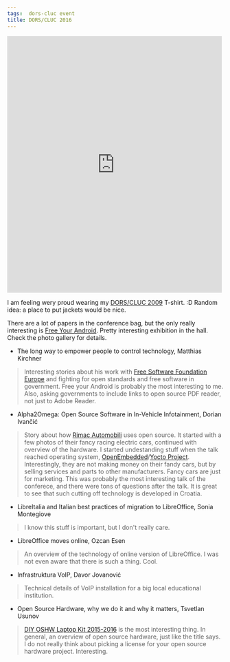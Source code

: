 ```yaml
---
tags:  dors-cluc event
title: DORS/CLUC 2016
---
```

<iframe src="https://www.facebook.com/plugins/post.php?href=https%3A%2F%2Fwww.facebook.com%2Fmedia%2Fset%2F%3Fset%3Da.10154159840722290.1073741906.735252289%26type%3D3&width=500" width="500" height="597" style="border:none;overflow:hidden" scrolling="no" frameborder="0" allowTransparency="true"></iframe>

I am feeling wery proud wearing my [DORS/CLUC 2009](/dors-cluc-2009) T-shirt. :D Random idea: a place to put jackets would be nice.

There are a lot of papers in the conference bag, but the only really interesting is [Free Your Android](https://fsfe.org/campaigns/android/android.en.html). Pretty interesting exhibition in the hall. Check the photo gallery for details.

- The long way to empower people to control technology, Matthias Kirchner

> Interesting stories about his work with [Free Software Foundation Europe](https://fsfe.org/) and fighting for open standards and free software in government. Free your Android is probably the most interesting to me. Also, asking governments to include links to open source PDF reader, not just to Adobe Reader.

- Alpha2Omega: Open Source Software in In-Vehicle Infotainment, Dorian Ivančić

> Story about how [Rimac Automobili](http://www.rimac-automobili.com/en/) uses open source. It started with a few photos of their fancy racing electric cars, continued with overview of the hardware. I started undestanding stuff when the talk reached operating system, [OpenEmbedded](https://en.wikipedia.org/wiki/OpenEmbedded)/[Yocto Project](https://en.wikipedia.org/wiki/Yocto_Project). Interestingly, they are not making money on their fandy cars, but by selling services and parts to other manufacturers. Fancy cars are just for marketing. This was probably the most interesting talk of the conferece, and there were tons of questions after the talk. It is great to see that such cutting off technology is developed in Croatia.

- LibreItalia and Italian best practices of migration to LibreOffice, Sonia Montegiove

> I know this stuff is important, but I don't really care.

- LibreOffice moves online, Ozcan Esen

> An overview of the technology of online version of LibreOffice. I was not even aware that there is such a thing. Cool.

- Infrastruktura VoIP, Davor Jovanović

> Technical details of VoIP installation for a big local educational institution.

- Open Source Hardware, why we do it and why it matters, Tsvetlan Usunov

> [DIY OSHW Laptop Kit 2015-2016](https://olimex.wordpress.com/tag/laptop/) is the most interesting thing. In general, an overview of open source hardware, just like the title says.
I do not really think about picking a license for your open source hardware project. Interesting.
